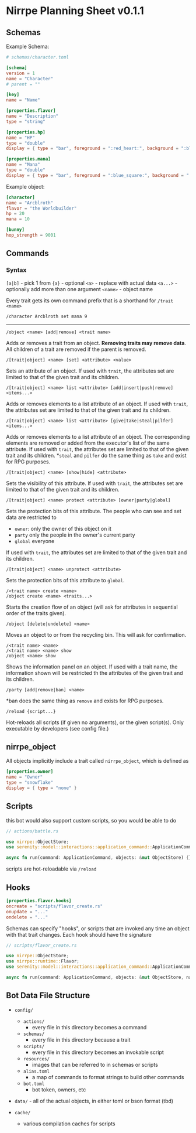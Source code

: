 # Nirrpe Planning Sheet v0.1.1

## Schemas

Example Schema:
```toml
# schemas/character.toml

[schema]
version = 1
name = "Character"
# parent = ""

[key]
name = "Name"

[properties.flavor]
name = "Description"
type = "string"

[properties.hp]
name = "HP"
type = "double"
display = { type = "bar", foreground = ":red_heart:", background = ":black_heart:" }

[properties.mana]
name = "Mana"
type = "double"
display = { type = "bar", foreground = ":blue_square:", background = ":black_large_square:" }
```

Example object:
```toml
[character]
name = "Arcblroth"
flavor = "the Worldbuilder"
hp = 20
mana = 10

[bunny]
hop_strength = 9001
```

## Commands

### Syntax
`[a|b]` - pick 1 from
`{a}` - optional
`<a>` - replace with actual data
`<a...>` - optionally add more than one argument
`<name>` - object name

Every trait gets its own command prefix that is a shorthand for `/trait <name>`
```
/character Arcblroth set mana 9
```

---

```
/object <name> [add|remove] <trait name>
```
Adds or removes a trait from an object. **Removing traits may remove data**. All children of a trait are removed if the parent is removed.

```
/[trait|object] <name> [set] <attribute> <value>
```
Sets an attribute of an object. If used with `trait`, the attributes set are limited to that of the given trait and its children.

```
/[trait|object] <name> list <attribute> [add|insert|push|remove] <items...>
```
Adds or removes elements to a list attribute of an object. If used with `trait`, the attributes set are limited to that of the given trait and its children.

```
/[trait|object] <name> list <attribute> [give|take|steal|pilfer] <items...>
```
Adds or removes elements to a list attribute of an object. The corresponding elements are removed or added from the executor's list of the same attribute. If used with `trait`, the attributes set are limited to that of the given trait and its children.
\*`steal` and `pilfer` do the same thing as `take` and exist for RPG purposes.

```
/[trait|object] <name> [show|hide] <attribute>
```
Sets the visibility of this attribute. If used with `trait`, the attributes set are limited to that of the given trait and its children.

```
/[trait|object] <name> protect <attribute> [owner|party|global]
```
Sets the protection bits of this attribute. The people who can see and set data are restricted to
- `owner`:  only the owner of this object on it
- `party` only the people in the owner's current party
- `global` everyone

If used with `trait`, the attributes set are limited to that of the given trait and its children.

```
/[trait|object] <name> unprotect <attribute>
```
Sets the protection bits of this attribute to `global`.

```
/<trait name> create <name>
/object create <name> <traits...>
```
Starts the creation flow of an object (will ask for attributes in sequential order of the traits given).

```
/object [delete|undelete] <name>
```
Moves an object to or from the recycling bin. This will ask for confirmation.

```
/<trait name> <name>
/<trait name> <name> show
/object <name> show
```
Shows the information panel on an object. If used with a trait name, the information shown will be restricted th the attributes of the given trait and its children.

```
/party [add|remove|ban] <name>
```
\*ban does the same thing as `remove` and exists for RPG purposes.

```
/reload {script...}
```
Hot-reloads all scripts (if given no arguments), or the given script(s). Only executable by developers (see config file.)

## nirrpe_object

All objects implicitly include a trait called `nirrpe_object`, which is defined as
```toml
[properties.owner]
name = "Owner"
type = "snowflake"
display = { type = "none" }
```

## Scripts
this bot would also support custom scripts, so you would be able to do
```rs
// actions/battle.rs

use nirrpe::ObjectStore;
use serenity::model::interactions::application_command::ApplicationCommand;

async fn run(command: ApplicationCommand, objects: &mut ObjectStore) {}
```

scripts are hot-reloadable via `/reload`

## Hooks

```toml
[properties.flavor.hooks]
oncreate = "scripts/flavor_create.rs"
onupdate = "..."
ondelete = "..."
```

Schemas can specify "hooks", or scripts that are invoked any time an object with that trait changes. Each hook should have the signature
```rs
// scripts/flavor_create.rs

use nirrpe::ObjectStore;	
use nirrpe::runtime::Flavor;
use serenity::model::interactions::application_command::ApplicationCommand;

async fn run(command: ApplicationCommand, objects: &mut ObjectStore, name: &String, flavor: &mut Flavor) {}
```

## Bot Data File Structure

- `config/`
	- `actions/`
		- every file in this directory becomes a command
	- `schemas/`
		- every file in this directory because a trait
	- `scripts/`
		- every file in this directory becomes an invokable script
	- `resources/`
		- images that can be referred to in schemas or scripts
	- `alias.toml`
		- a map of commands to format strings to build other commands
	- `bot.toml`
		- bot token, owners, etc

- `data/`
		- all of the actual objects, in either toml or bson format (tbd)

- `cache/`
	- various compilation caches for scripts
